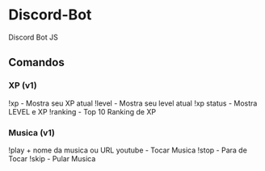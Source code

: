 # Discord-Bot
Discord Bot JS


## Comandos

### XP (v1)
!xp - Mostra seu XP atual
!level - Mostra seu level atual
!xp status - Mostra LEVEL e XP
!ranking - Top 10 Ranking de XP


### Musica (v1)

!play + nome da musica ou URL youtube  - Tocar Musica
!stop - Para de Tocar
!skip - Pular Musica
